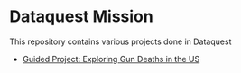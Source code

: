 # Dataquest Mission
This repository contains various projects done in Dataquest

- [Guided Project: Exploring Gun Deaths in the US](https://github.com/dataquestio/solutions/blob/master/Mission9Solutions.ipynb)
